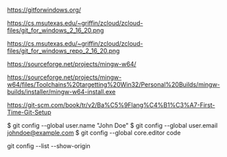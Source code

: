 https://gitforwindows.org/

https://cs.msutexas.edu/~griffin/zcloud/zcloud-files/git_for_windows_2_16_20.png

https://cs.msutexas.edu/~griffin/zcloud/zcloud-files/git_for_windows_repo_2_16_20.png


https://sourceforge.net/projects/mingw-w64/

https://sourceforge.net/projects/mingw-w64/files/Toolchains%20targetting%20Win32/Personal%20Builds/mingw-builds/installer/mingw-w64-install.exe

https://git-scm.com/book/tr/v2/Ba%C5%9Flang%C4%B1%C3%A7-First-Time-Git-Setup

$ git config --global user.name "John Doe"
$ git config --global user.email johndoe@example.com
$ git config --global core.editor code

git config --list --show-origin
